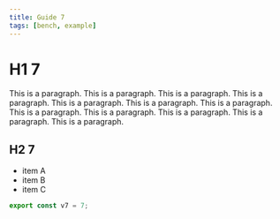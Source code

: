```yaml
---
title: Guide 7
tags: [bench, example]
---
```


# H1 7

This is a paragraph. This is a paragraph. This is a paragraph. This is a paragraph. This is a paragraph. This is a paragraph. This is a paragraph. This is a paragraph. This is a paragraph. This is a paragraph. This is a paragraph. This is a paragraph. 

## H2 7

- item A
- item B
- item C

```ts
export const v7 = 7;
```